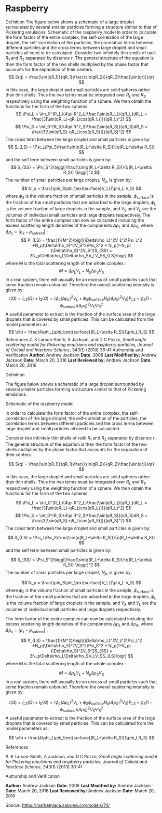 # Raspberry

Definition The figure below shows a schematic of a large droplet surrounded by several smaller particles forming a structure similar to that of Pickering emulsions. Schematic of the raspberry model In order to calculate the form factor of the entire complex, the self-correlation of the large droplet, the self-correlation of the particles, the correlation terms between different particles and the cross terms between large droplet and small particles all need to be calculated. Consider two infinitely thin shells of radii $R_1$ and $R_2$ separated by distance $r$. The general structure of the equation is then the form factor of the two shells multiplied by the phase factor that accounts for the separation of their centers. $$  S(q) = \frac{\sin(qR_1)}{qR_1}\frac{\sin(qR_2)}{qR_2}\frac{\sin(qr)}{qr} $$ In this case, the large droplet and small particles are solid spheres rather than thin shells. Thus the two terms must be integrated over $R_L$ and $R_S$ respectively using the weighting function of a sphere. We then obtain the functions for the form of the two spheres: $$  \Psi_L = \int_0^{R_L}(4\pi R^2_L)\frac{\sin(qR_L)}{qR_L}dR_L = \frac{3[\sin(qR_L)-qR_L\cos(qR_L)]}{(qR_L)^2} $$ $$  \Psi_S = \int_0^{R_S}(4\pi R^2_S)\frac{\sin(qR_S)}{qR_S}dR_S = \frac{3[\sin(qR_S)-qR_L\cos(qR_S)]}{(qR_S)^2} $$ The cross term between the large droplet and small particles is given by: $$ S_{LS} = \Psi_L\Psi_S\frac{\sin(q(R_L+\delta R_S))}{q(R_L+\delta\ R_S)} $$ and the self term between small particles is given by: $$ S_{SS} = \Psi_S^2\biggl[\frac{\sin(q(R_L+\delta R_S))}{q(R_L+\delta\ R_S)} \biggr]^2 $$ The number of small particles per large droplet, $N_p$, is given by: $$  N_p = \frac{\phi_S\phi_\text{surface}V_L}{\phi_L V_S} $$ where $\phi_S$ is the volume fraction of small particles in the sample, $\phi_\text{surface}$ is the fraction of the small particles that are adsorbed to the large droplets, $\phi_L$ is the volume fraction of large droplets in the sample, and $V_S$ and $V_L$ are the volumes of individual small particles and large droplets respectively. The form factor of the entire complex can now be calculated including the excess scattering length densities of the components $\Delta\rho_L$ and $\Delta\rho_S$, where $\Delta\rho_x = \left|\rho_x-\rho_\text{solvent}\right|$ : $$  P_{LS} = \frac{1}{M^2}\bigl[(\Delta\rho_L)^2V_L^2\Psi_L^2 +N_p(\Delta\rho_S)^2V_S^2\Psi_S^2 + N_p(1-N_p)(\Delta\rho_S)^2V_S^2S_{SS} + 2N_p\Delta\rho_L\Delta\rho_SV_LV_SS_{LS}\bigr] $$ where M is the total scattering length of the whole complex : $$ M = \Delta\rho_LV_L + N_p\Delta\rho_SV_S $$ In a real system, there will ususally be an excess of small particles such that some fraction remain unbound. Therefore the overall scattering intensity is given by: $$ I(Q) = I_{LS}(Q) + I_S(Q) = (\phi_L(\Delta\rho_L)^2V_L + \phi_S\phi_\text{surface}N_p(\Delta\rho_S)^2V_S)P_{LS} + \phi_S(1-\phi_\text{surface})(\Delta\rho_S)^2V_S\Psi_S^2 $$ A useful parameter to extract is the fraction of the surface area of the large droplets that is covered by small particles. This can be calculated from the model parameters as: $$ \chi = \frac{4\phi_L\phi_\text{surface}(R_L+\delta R_S)}{\phi_LR_S} $$ References #. K Larson-Smith, A Jackson, and D C Pozzo, *Small angle scattering model    for Pickering emulsions and raspberry particles*,    *Journal of Colloid and Interface Science*, 343(1) (2010) 36-41 Authorship and Verification **Author:** Andrew Jackson **Date:** 2008 **Last Modified by:** Andrew Jackson **Date:** March 20, 2016 **Last Reviewed by:** Andrew Jackson **Date:** March 20, 2016

Definition

The figure below shows a schematic of a large droplet surrounded by several smaller particles forming a structure similar to that of Pickering emulsions.

Schematic of the raspberry model

In order to calculate the form factor of the entire complex, the self-correlation of the large droplet, the self-correlation of the particles, the correlation terms between different particles and the cross terms between large droplet and small particles all need to be calculated.

Consider two infinitely thin shells of radii $R_1$ and $R_2$ separated by distance $r$. The general structure of the equation is then the form factor of the two shells multiplied by the phase factor that accounts for the separation of their centers.

$$  S(q) = \frac{\sin(qR_1)}{qR_1}\frac{\sin(qR_2)}{qR_2}\frac{\sin(qr)}{qr} $$ In this case, the large droplet and small particles are solid spheres rather than thin shells. Thus the two terms must be integrated over $R_L$ and $R_S$ respectively using the weighting function of a sphere. We then obtain the functions for the form of the two spheres:

$$  \Psi_L = \int_0^{R_L}(4\pi R^2_L)\frac{\sin(qR_L)}{qR_L}dR_L = \frac{3[\sin(qR_L)-qR_L\cos(qR_L)]}{(qR_L)^2} $$ $$  \Psi_S = \int_0^{R_S}(4\pi R^2_S)\frac{\sin(qR_S)}{qR_S}dR_S = \frac{3[\sin(qR_S)-qR_L\cos(qR_S)]}{(qR_S)^2} $$ The cross term between the large droplet and small particles is given by:

$$ S_{LS} = \Psi_L\Psi_S\frac{\sin(q(R_L+\delta R_S))}{q(R_L+\delta\ R_S)} $$ and the self term between small particles is given by:

$$ S_{SS} = \Psi_S^2\biggl[\frac{\sin(q(R_L+\delta R_S))}{q(R_L+\delta\ R_S)} \biggr]^2 $$ The number of small particles per large droplet, $N_p$, is given by:

$$  N_p = \frac{\phi_S\phi_\text{surface}V_L}{\phi_L V_S} $$ where $\phi_S$ is the volume fraction of small particles in the sample, $\phi_\text{surface}$ is the fraction of the small particles that are adsorbed to the large droplets, $\phi_L$ is the volume fraction of large droplets in the sample, and $V_S$ and $V_L$ are the volumes of individual small particles and large droplets respectively.

The form factor of the entire complex can now be calculated including the excess scattering length densities of the components $\Delta\rho_L$ and $\Delta\rho_S$, where $\Delta\rho_x = \left|\rho_x-\rho_\text{solvent}\right|$ :

$$  P_{LS} = \frac{1}{M^2}\bigl[(\Delta\rho_L)^2V_L^2\Psi_L^2 +N_p(\Delta\rho_S)^2V_S^2\Psi_S^2 + N_p(1-N_p)(\Delta\rho_S)^2V_S^2S_{SS} + 2N_p\Delta\rho_L\Delta\rho_SV_LV_SS_{LS}\bigr] $$ where M is the total scattering length of the whole complex :

$$ M = \Delta\rho_LV_L + N_p\Delta\rho_SV_S $$ In a real system, there will ususally be an excess of small particles such that some fraction remain unbound. Therefore the overall scattering intensity is given by:

$$ I(Q) = I_{LS}(Q) + I_S(Q) = (\phi_L(\Delta\rho_L)^2V_L + \phi_S\phi_\text{surface}N_p(\Delta\rho_S)^2V_S)P_{LS} + \phi_S(1-\phi_\text{surface})(\Delta\rho_S)^2V_S\Psi_S^2 $$ A useful parameter to extract is the fraction of the surface area of the large droplets that is covered by small particles. This can be calculated from the model parameters as:

$$ \chi = \frac{4\phi_L\phi_\text{surface}(R_L+\delta R_S)}{\phi_LR_S} $$

References

#. K Larson-Smith, A Jackson, and D C Pozzo, *Small angle scattering model    for Pickering emulsions and raspberry particles*,    *Journal of Colloid and Interface Science*, 343(1) (2010) 36-41

Authorship and Verification

**Author:** Andrew Jackson **Date:** 2008 **Last Modified by:** Andrew Jackson **Date:** March 20, 2016 **Last Reviewed by:** Andrew Jackson **Date:** March 20, 2016

Source: https://marketplace.sasview.org/models/74/
